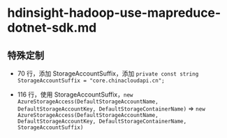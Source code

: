 # hdinsight-hadoop-use-mapreduce-dotnet-sdk.md

## 特殊定制

* 70 行，添加 StorageAccountSuffix，添加 `private const string StorageAccountSuffix = "core.chinacloudapi.cn";`

* 116 行，使用 StorageAccountSuffix，`new AzureStorageAccess(DefaultStorageAccountName, DefaultStorageAccountKey, DefaultStorageContainerName)` => `new AzureStorageAccess(DefaultStorageAccountName, DefaultStorageAccountKey, DefaultStorageContainerName, StorageAccountSuffix)`